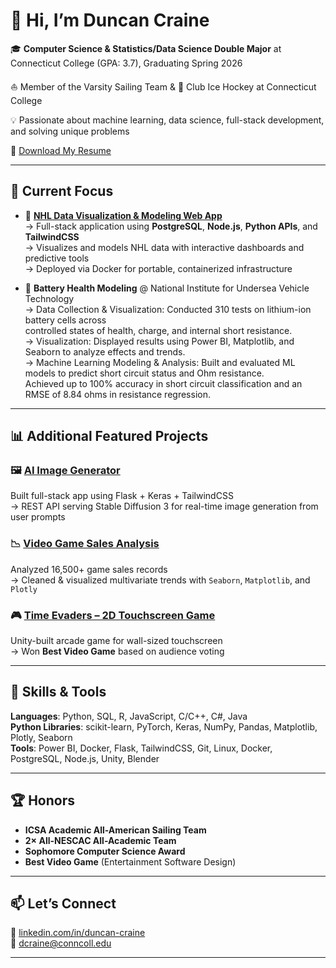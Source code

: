 # 👋 Hi, I’m Duncan Craine

🎓 **Computer Science & Statistics/Data Science Double Major** at Connecticut College (GPA: 3.7), Graduating Spring 2026

⛵ Member of the Varsity Sailing Team & 🏒 Club Ice Hockey at Connecticut College

💡 Passionate about machine learning, data science, full-stack development, and solving unique problems

📄 [Download My Resume](https://github.com/DuncanC04/DuncanC04/blob/main/DuncanCraineResume.pdf?raw=true)


---

## 🔬 Current Focus

- 🏒 [**NHL Data Visualization & Modeling Web App**](https://github.com/DuncanC04/NHL-APP)  
  → Full-stack application using **PostgreSQL**, **Node.js**, **Python APIs**, and **TailwindCSS**  
  → Visualizes and models NHL data with interactive dashboards and predictive tools  
  → Deployed via Docker for portable, containerized infrastructure

- 🔋 **Battery Health Modeling** @ National Institute for Undersea Vehicle Technology  
  →	Data Collection & Visualization: Conducted 310 tests on lithium-ion battery cells across   
  controlled states of health, charge, and internal short resistance.   
  → Visualization: Displayed results using Power BI, Matplotlib, and Seaborn to analyze effects and trends.    
  →	Machine Learning Modeling & Analysis: Built and evaluated ML models to predict short circuit status and Ohm resistance.     
  Achieved up to 100% accuracy in short circuit classification and an RMSE of 8.84 ohms in resistance regression.


---

## 📊 Additional Featured Projects

### 🖼️ [AI Image Generator](https://github.com/DuncanC04/Stable-Diffusion-GUI)  
Built full-stack app using Flask + Keras + TailwindCSS  
→ REST API serving Stable Diffusion 3 for real-time image generation from user prompts

### 📉 [Video Game Sales Analysis](https://docs.google.com/presentation/d/1nzCy4MzzLZeA682Jht2X7zRyAGuIsYy2E4Lp7vNR2K8/edit?usp=sharing)  
Analyzed 16,500+ game sales records  
→ Cleaned & visualized multivariate trends with `Seaborn`, `Matplotlib`, and `Plotly`

### 🎮 [Time Evaders – 2D Touchscreen Game](https://dgm.my.canva.site/)
Unity-built arcade game for wall-sized touchscreen  
→ Won **Best Video Game** based on audience voting

---

## 🧠 Skills & Tools

**Languages**: Python, SQL, R, JavaScript, C/C++, C#, Java  
**Python Libraries**: scikit-learn, PyTorch, Keras, NumPy, Pandas, Matplotlib, Plotly, Seaborn  
**Tools**: Power BI, Docker, Flask, TailwindCSS, Git, Linux, Docker, PostgreSQL, Node.js, Unity, Blender  

---

## 🏆 Honors

- **ICSA Academic All-American Sailing Team**
- **2× All-NESCAC All-Academic Team**
- **Sophomore Computer Science Award**
- **Best Video Game** (Entertainment Software Design)

---

## 📫 Let’s Connect

🔗 [linkedin.com/in/duncan-craine](http://www.linkedin.com/in/duncan-craine)  
📧 dcraine@conncoll.edu  

---
